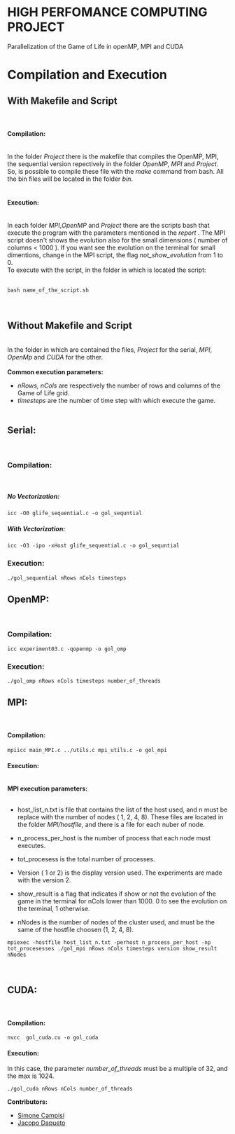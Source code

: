 # HIGH PERFOMANCE COMPUTING PROJECT

Parallelization of the Game of Life  in openMP, MPI and CUDA


# Compilation and Execution

## With Makefile and Script

</br>

#### Compilation:
</br>
In the folder <i>Project</i> there is the makefile that compiles the OpenMP, MPI, the sequential version repectively in the folder <i>OpenMP</i>, <i> MPI</i> and <i>Project</i>. So, is possible to compile these file with the <i>make</i> command from bash. All the bin files will be located in the folder <i>bin</i>.
</br></br>

#### Execution:
</br>
In each folder <i> MPI</i>,<i>OpenMP</i> and <i> Project </i> there are the scripts bash that execute the program with the parameters mentioned in the <i> report </i>. The MPI script doesn't shows the evolution also for the small dimensions ( number of columns < 1000 ). If you want see the evolution on the terminal for small dimentions, change in the MPI script, the flag <i>not_show_evolution</i> from 1 to 0.</br>
To execute with the script, in the folder in which is located the script:</br></br>

```
bash name_of_the_script.sh
```
</br>

## Without Makefile and Script
</br>
In the folder in which are contained the files, <i>Project</i> for the serial, <i>MPI</i>, <i>OpenMp</i> and <i>CUDA</i> for the other.</br></br>
<b>Common execution parameters: </b></br>

- <i> nRows, nCols </i> are respectively the number of rows and columns of the Game of Life grid. </br> 
- <i> timesteps</i> are the number of time step with which execute the game.
</br></br>


## Serial:
</br>

### Compilation:
</br>

##### No Vectorization:

```
icc -O0 glife_sequential.c -o gol_sequntial
```

##### With Vectorization:

```
icc -O3 -ipo -xHost glife_sequential.c -o gol_sequntial
```

### Execution:

```
./gol_sequential nRows nCols timesteps
```


## OpenMP:
</br>

### Compilation:

```
icc experiment03.c -qopenmp -o gol_omp
```

### Execution:

```
./gol_omp nRows nCols timesteps number_of_threads
```

## MPI:
</br>

#### Compilation:

```
mpiicc main_MPI.c ../utils.c mpi_utils.c -o gol_mpi
```

#### Execution:
</br>
<b> MPI execution parameters:</b> </br></br>

- host_list_n.txt is file that contains the list of the host used, and n must be replace with the number of nodes ( 1, 2, 4, 8). These files are located in the folder <i>MPI/hostfile</i>, and there is a file for each nuber of node.

- 	n_process_per_host  is the number of process that each node must executes.
-	tot_procesess is the total number of processes.
-	Version ( 1 or 2) is the display version used. The experiments are made with the version 2.
-	show_result is a flag that indicates if show or not the evolution of the game in the terminal for nCols lower than 1000. 0 to see the evolution on the terminal, 1 otherwise.
-	nNodes is the number of nodes of the cluster used, and must be the same of the hostfile choosen (1, 2, 4, 8).



```
mpiexec -hostfile host_list_n.txt -perhost n_process_per_host -np tot_procesesses ./gol_mpi nRows nCols timesteps version show_result nNodes
```
</br>


## CUDA:
</br>

#### Compilation:
```
nvcc  gol_cuda.cu -o gol_cuda
```
#### Execution:

In this case, the parameter <i>number_of_threads</i> must be a multiple of 32, and the max is 1024.

```
./gol_cuda nRows nCols number_of_threads
```



<b>Contributors:</b>
<ul>
 <li><a href="https://github.com/simocampi">Simone Campisi</del></a></li>
 <li><a href="https://github.com/LazyRacc00n">Jacopo Dapueto</a></li>
</ul>
